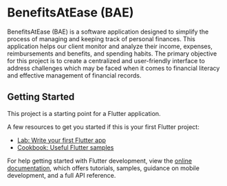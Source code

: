 # BenefitsAtEase (BAE)

BenefitsAtEase (BAE) is a software application designed to simplify the process of managing and keeping track of personal finances. This application helps our client monitor and analyze their income, expenses, reimbursements and benefits, and spending habits. The primary objective for this project is to create a centralized and user-friendly interface to address challenges which may be faced when it comes to financial literacy and effective management of financial records.

## Getting Started

This project is a starting point for a Flutter application.

A few resources to get you started if this is your first Flutter project:

- [Lab: Write your first Flutter app](https://docs.flutter.dev/get-started/codelab)
- [Cookbook: Useful Flutter samples](https://docs.flutter.dev/cookbook)

For help getting started with Flutter development, view the
[online documentation](https://docs.flutter.dev/), which offers tutorials,
samples, guidance on mobile development, and a full API reference.
